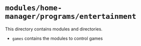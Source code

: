 # `modules/home-manager/programs/entertainment`
This directory contains modules and directories.
- `games` contains the modules to control games
